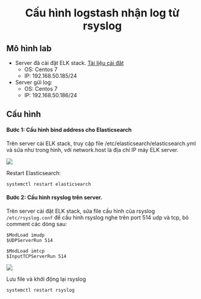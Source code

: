 # <p align="center"> Cấu hình logstash nhận log từ rsyslog </p>

## Mô hình lab
- Server đã cài đặt ELK stack. [Tài liệu cài đăt](./02.Install-ELK.md)
    - OS: Centos 7
    - IP: 192.168.50.185/24
- Server gửi log:
    - OS: Centos 7
    - IP: 192.168.50.186/24

## Cấu hình
#### Bước 1: Cấu hình bind address cho Elasticsearch
Trên server cài ELK stack, truy cập file /etc/elasticsearch/elasticsearch.yml và sửa như trong hình, với network.host là địa chỉ IP máy ELK server.

![](https://i.imgur.com/J3psjjA.png)

Restart Elasticsearch:
```
systemctl restart elasticsearch
```

#### Bước 2: Cấu hình rsyslog trên server.

Trên server cài đặt ELK stack, sửa file cấu hình của rsyslog `/etc/rsyslog.conf` để cấu hình rsyslog nghe trên port 514 udp và tcp,  bỏ comment các dòng sau:
```
$ModLoad imudp
$UDPServerRun 514

$ModLoad imtcp
$InputTCPServerRun 514
```
![](https://i.imgur.com/uYzkCS0.png)

Lưu file và khởi động lại rsyslog
```
systemctl restart rsyslog
```
